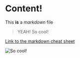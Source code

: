 # Content!
This **is** a *markdown* file

> YEAH! So cool!

[Link to the markdown cheat sheet](/page/markdown-cheat-sheet)

![So cool!](/static/content/so_cool.jpg)